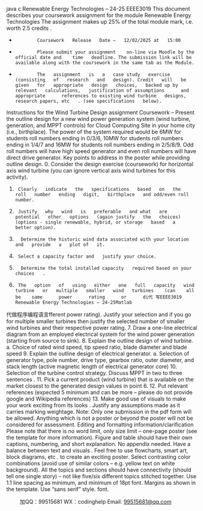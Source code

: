 java c
Renewable   Energy Technologies – 24-25 
EEEE3019
This   document   describes   your   coursework   assignment   for   the   module   Renewable   Energy   Technologies
The assignment makes   up 25% of the total module mark, i.e. worth 2.5   credits   .
-             Coursework   Release   Date –   12/02/2025 at   15:00
-             Please submit your assignment    on-line via Moodle by the official date and    time   deadline. The submission link will be available along with the coursework in the same tab as the Module. 
-             The   assignment   is   a   case study   exercise   (consisting   of   research   and   design). Credit   will   be   given   for   appropriate   design   choices,   backed up by relevant   calculations,   justification of assumptions      and appropriate      references to existing wind turbine   designs, research papers, etc   . (see specifications   below).
Instructions for the Wind Turbine Design assignment Coursework – Present the outline design for a new wind power generation system (wind turbine, generation, and MPPT controls) for Cloud Computing Site in your home city (i.e., birthplace). The power of the system required would be 6MW for students roll numbers ending    in 0/3/6,    10MW for students    roll    numbers ending    in    1/4/7 and 16MW for students roll numbers ending in 2/5/8/9. Odd roll numbers will have high speed generator and even roll numbers will have direct drive generator. 
Key points to address in the poster while providing outline design. 
0.      Consider   the   design   exercise   (coursework)   for   horizontal   axis wind   turbine   (you   can   ignore   vertical   axis   wind   turbines   for   this   activity).
1.      Clearly   indicate   the   specifications   based   on   the   roll   number   ending   digit,   birthplace   and odd/even roll   number.
2.      Justify   why   wind   is   preferable   and what   are   potential   other   options   (again justify   the   choices) (options - single renewable, hybrid, or storage   based   a   better option).
3.       Determine the historic wind data associated with your location   and   provide   a   plot of   it.
4.      Select a capacity factor and   justify your choice.
5.       Determine the total installed capacity   required based on your choices   .
6.      The   option   of   using   either   one   full   capacity   wind   turbine   or   multiple   smaller   wind   turbines    (can    all      be    same      power      rating      or      di代 写EEEE3019 Renewable Energy Technologies – 24-25Matlab
代做程序编程语言fferent      power      rating).      Justify      your selection   and   if   you   go   for   multiple   smaller   turbines   then justify   the   selected   number   of smaller wind turbines and their respective power   rating.
7.       Draw   a   one-line   electrical   diagram   from   an   employed   electrical   system   for   the   wind   power   generation   (starting   from   source   to   sink).
8.       Explain the outline design of wind turbine.
a.      Choice of rated wind speed, tip speed ratio, blade diameter and   blade   speed
9.       Explain the outline design of electrical generator. 
a.      Selection   of   generator   type,   pole    number,   drive   type,   gearbox    ratio,   outer diameter,   and    stack    length    (active    magnetic    length    of    electrical    generator   core) 
10. Selection of the turbine control strategy. Discuss   MPPT in two to three sentences   .
11. Pick   a   current   product   (wind   turbine)   that   is   available   on   the   market   closest   to   the   generated design values   in point 6.
12. Put   relevant   references    (expected    5    minimum   and    can   be    more   –    please    do   not   provide google and Wikipedia references)
13. Make good use of visuals to   make your   work exciting from its   looks   .
Justify any assumptions made as it carries marking weightage. 
Note: Only one submission in the pdf form will be allowed. Anything which is not a poster or beyond the poster will not be considered for assessment. 
Editing and formatting information/clarification Please note that there is   no word limit, only size   limit – one-page   poster   (see the template for   more   information).   Figure   and   table   should   have   their   own   captions,   numbering,   and   short   explanation.   No   appendix   needed.   Have   a   balance   between   text   and   visuals   .   Feel   free   to   use    flowcharts, smart art, block      diagrams,      etc   .      to create an exciting      poster. Select   contrasting color combinations (avoid use of similar colors    –    e.g.    yellow    text    on    white   background).   All   the   topics   and   sections   should   have   connectivity   (should   tell   one   single   story)   –   not   like five/six   different   topics   stitched   together.   Use   1.1   line   spacing   as   minimum,   and minimum of   18pt font. Margins as shown in the template.   Use “sans serif” style. font.



         
加QQ：99515681  WX：codinghelp  Email: 99515681@qq.com
